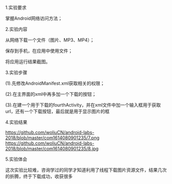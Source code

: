 1.实验要求

掌握Android网络访问方法；   

2.实验内容

从网络下载一个文件（图片、MP3、MP4）；  

保存到手机，在应用中使用文件；  

将应用运行结果截图。  

3.实验步骤

(1).先修改AndroidManifest.xml获取相关的权限；  

(2).在主界面的xml中再多加一个下载的按钮；  

(3).在建一个用于下载的fourthActivity，并在xml文件中加一个输入框用于获取url，还有一个下载按钮，最后就是用于显示图片的框

4.实验结果

   https://github.com/woliuCN/android-labs-2018/blob/master/com1614080901235/7.png
   https://github.com/woliuCN/android-labs-2018/blob/master/com1614080901235/8.jpg

5.实验体会

这次实验比较难，咨询学过的同学才知道利用了线程下载图片资源文件，结果几次的折腾，终于下载成功，收获很多

